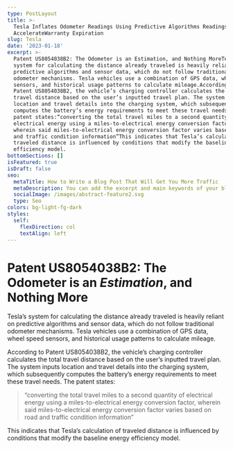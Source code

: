 ```yaml
---
type: PostLayout
title: >-
  Tesla Inflates Odometer Readings Using Predictive Algorithms Readings to
  AccelerateWarranty Expiration
slug: Tesla
date: '2023-01-18'
excerpt: >-
  Patent US8054038B2: The Odometer is an Estimation, and Nothing MoreTesla’s
  system for calculating the distance already traveled is heavily reliant on
  predictive algorithms and sensor data, which do not follow traditional
  odometer mechanisms. Tesla vehicles use a combination of GPS data, wheel speed
  sensors, and historical usage patterns to calculate mileage.According to
  Patent US8054038B2, the vehicle’s charging controller calculates the total
  travel distance based on the user’s inputted travel plan. The system inputs
  location and travel details into the charging system, which subsequently
  computes the battery’s energy requirements to meet these travel needs. The
  patent states:“converting the total travel miles to a second quantity of
  electrical energy using a miles-to-electrical energy conversion factor,
  wherein said miles-to-electrical energy conversion factor varies based on road
  and traffic condition information”This indicates that Tesla’s calculation of
  traveled distance is influenced by conditions that modify the baseline energy
  efficiency model.
bottomSections: []
isFeatured: true
isDraft: false
seo:
  metaTitle: How to Write a Blog Post That Will Get You More Traffic
  metaDescription: You can add the excerpt and main keywords of your blog post here.
  socialImage: /images/abstract-feature2.svg
  type: Seo
colors: bg-light-fg-dark
styles:
  self:
    flexDirection: col
    textAlign: left
---
```

# Patent US8054038B2: The Odometer is an *Estimation*, and Nothing More

Tesla’s system for calculating the distance already traveled is heavily reliant on predictive algorithms and sensor data, which do not follow traditional odometer mechanisms. Tesla vehicles use a combination of GPS data, wheel speed sensors, and historical usage patterns to calculate mileage.

According to Patent US8054038B2, the vehicle’s charging controller calculates the total travel distance based on the user’s inputted travel plan. The system inputs location and travel details into the charging system, which subsequently computes the battery’s energy requirements to meet these travel needs. The patent states:

> “converting the total travel miles to a second quantity of electrical energy using a miles-to-electrical energy conversion factor, wherein said miles-to-electrical energy conversion factor varies based on road and traffic condition information”


This indicates that Tesla’s calculation of traveled distance is influenced by conditions that modify the baseline energy efficiency model.

